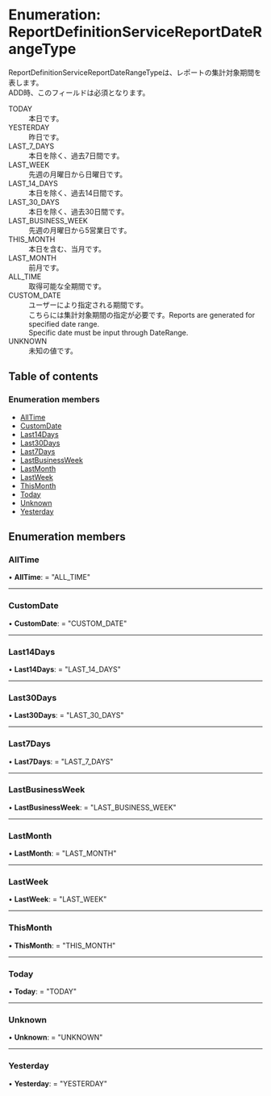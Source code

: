 # Enumeration: ReportDefinitionServiceReportDateRangeType


<div lang=\"ja\">ReportDefinitionServiceReportDateRangeTypeは、レポートの集計対象期間を表します。<br> ADD時、このフィールドは必須となります。</div>  <dl class=term>   <dt class=\"term__item\">TODAY</dt>   <dd class=\"term__desc\"><span lang=\"ja\">本日です。</span></dd>   <dt class=\"term__item\">YESTERDAY</dt>   <dd class=\"term__desc\"><span lang=\"ja\">昨日です。</span></dd>   <dt class=\"term__item\">LAST_7_DAYS</dt>   <dd class=\"term__desc\"><span lang=\"ja\">本日を除く、過去7日間です。</span></dd>   <dt class=\"term__item\">LAST_WEEK</dt>   <dd class=\"term__desc\"><span lang=\"ja\">先週の月曜日から日曜日です。</span></dd>   <dt class=\"term__item\">LAST_14_DAYS</dt>   <dd class=\"term__desc\"><span lang=\"ja\">本日を除く、過去14日間です。</span></dd>   <dt class=\"term__item\">LAST_30_DAYS</dt>   <dd class=\"term__desc\"><span lang=\"ja\">本日を除く、過去30日間です。</span></dd>   <dt class=\"term__item\">LAST_BUSINESS_WEEK</dt>   <dd class=\"term__desc\"><span lang=\"ja\">先週の月曜日から5営業日です。</span></dd>   <dt class=\"term__item\">THIS_MONTH</dt>   <dd class=\"term__desc\"><span lang=\"ja\">本日を含む、当月です。</span></dd>   <dt class=\"term__item\">LAST_MONTH</dt>   <dd class=\"term__desc\"><span lang=\"ja\">前月です。</span></dd>   <dt class=\"term__item\">ALL_TIME</dt>   <dd class=\"term__desc\"><span lang=\"ja\">取得可能な全期間です。</span></dd>   <dt class=\"term__item\">CUSTOM_DATE</dt>   <dd class=\"term__desc\"><span lang=\"ja\">ユーザーにより指定される期間です。<br>こちらには集計対象期間の指定が必要です。</span><span lang=\"en\">Reports are generated for specified date range.<br>Specific date must be input through DateRange.</span></dd>   <dt class=\"term__item\">UNKNOWN</dt>   <dd class=\"term__desc\"><span lang=\"ja\">未知の値です。</span></dd> </dl>

## Table of contents

### Enumeration members

- [AllTime](reportdefinitionservicereportdaterangetype.md#alltime)
- [CustomDate](reportdefinitionservicereportdaterangetype.md#customdate)
- [Last14Days](reportdefinitionservicereportdaterangetype.md#last14days)
- [Last30Days](reportdefinitionservicereportdaterangetype.md#last30days)
- [Last7Days](reportdefinitionservicereportdaterangetype.md#last7days)
- [LastBusinessWeek](reportdefinitionservicereportdaterangetype.md#lastbusinessweek)
- [LastMonth](reportdefinitionservicereportdaterangetype.md#lastmonth)
- [LastWeek](reportdefinitionservicereportdaterangetype.md#lastweek)
- [ThisMonth](reportdefinitionservicereportdaterangetype.md#thismonth)
- [Today](reportdefinitionservicereportdaterangetype.md#today)
- [Unknown](reportdefinitionservicereportdaterangetype.md#unknown)
- [Yesterday](reportdefinitionservicereportdaterangetype.md#yesterday)

## Enumeration members

### AllTime

• **AllTime**: = "ALL\_TIME"

___

### CustomDate

• **CustomDate**: = "CUSTOM\_DATE"

___

### Last14Days

• **Last14Days**: = "LAST\_14\_DAYS"

___

### Last30Days

• **Last30Days**: = "LAST\_30\_DAYS"

___

### Last7Days

• **Last7Days**: = "LAST\_7\_DAYS"

___

### LastBusinessWeek

• **LastBusinessWeek**: = "LAST\_BUSINESS\_WEEK"

___

### LastMonth

• **LastMonth**: = "LAST\_MONTH"

___

### LastWeek

• **LastWeek**: = "LAST\_WEEK"

___

### ThisMonth

• **ThisMonth**: = "THIS\_MONTH"

___

### Today

• **Today**: = "TODAY"

___

### Unknown

• **Unknown**: = "UNKNOWN"

___

### Yesterday

• **Yesterday**: = "YESTERDAY"
